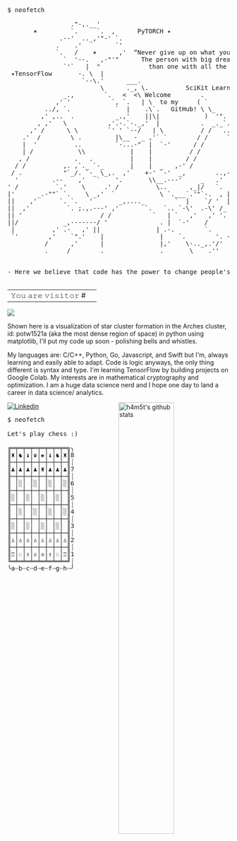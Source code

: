 <pre>
$ neofetch

                 ."-,.__'
       ✶         `.     `.  ,      PyTORCH ✦                                               
              .--'  .._,'"-' `.
             .    .'         `'
             `.   /    ✶      ,'  “Never give up on what you really want to do. 
               `  '--.   ,-"'"      The person with big dreams is more powerful 
               `'`   |  "             than one with all the facts." - Albert Einstein
 ✦TensorFlow       -. \  |
                    `--\.'      ___.
                         \      ._, \.          SciKit Learn
               _.,        `.   <  <\ Welcome        .
             ,' '           `, `.   | \  to my     ( `
          ../, `.            `  |    .\`.   GitHub! \ \_
         ,' ,..  .           _.,'    ||\|            )  '".
        , ,'   \           ,'.-.`-._,'  |           .  _._`.
      ,' /      \ \        `' ' `--/   | \          / /   ..\ 
    .'  /        \ .         |\__ - _ ,'` `        / /     `.`.
    |  '          ..         `-...-"  |  `-'      / /        . `. 
    | /            \\            |    |          / /          `. `.
   , /            .   .          |    |         / /             ` `
  / /          ,. ,`._ `-_       |    |  _   ,-' /                ` \ 
 / .           "`_/. `-_ \_,.  ,'    +-' `-'  _,        ..,-.      \`.
  '         .--    ,'   `    '.       \\__.---'     _   .'   '      \ \ 
' /          `.'    \     .' /          \..      ,_|/   `.  ,'`      \ ' 
|'      _.-""` `.    \ _,'  `            \ `.___`.'"`-.  , |   |    | \ 
||    ,'      `. `.   '       _,...._        `  |    `/ '  |   '     .|
||  ,'          `. ;.,.---' ,'       `.   `.. `-\'  .-\' /_ .'    ;_   ||
|| '                     / /           `   | `   ,'   ,' '.    !  `. ||
||/            _,-------/ '              . |  `-'    /         /    `||
 |          ,' .-   ,' ||               | .-.        `.      .'     ||
 `'        ,'    `".'    |               |    `.        '. -.'       `'
          /      ,'      |               |,'    \-.._,.'/'
          .     /        .               .       \    .''
          
                                                                
- Here we believe that code has the power to change people's lives and grant opportunities.

</pre>




<!----![](https://github.com/physicist86/raw/blob/main/Screen%20Shot%202022-01-27%20at%2010.42.50%20AM.png) -->

<table>
  <tr>
    <td>𝚈𝚘𝚞 𝚊𝚛𝚎 𝚟𝚒𝚜𝚒𝚝𝚘𝚛 #</td>
    <td><img src="https://profile-counter.glitch.me/ryanlanciaux/count.svg" alt="" /></td>
  </tr>
</table>


<!---- [![Typing SVG](https://readme-typing-svg.herokuapp.com?color=%2309F75E&lines=Hey!+Let's+code!)](https://git.io/typing-svg) 
[![Typing SVG](https://readme-typing-svg.herokuapp.com?color=%2309F75E&lines=01100100+01100001+01110100+01100001+00100000+01101001)](https://git.io/typing-svg) 
[![Typing SVG](https://readme-typing-svg.herokuapp.com?color=%2309F75E&lines=01110011+00100000+01101011+01101001+01101110+01100111)](https://git.io/typing-svg) --->
<!--- ![](https://github.com/Alex1602e19/raw/blob/main/giphy%20(1).gif) -->
![](https://github.com/physicist86/raw/blob/main/GIF-1.gif)


Shown here is a visualization of star cluster formation in the Arches cluster, id: potw1521a (aka the most dense region of space)
in python using matplotlib, I'll put my code up soon - polishing bells and whistles.
<!-- ![](https://github.com/physicist86/raw/blob/main/p12.gif) -->
<!-- ![](https://github.com/physicist86/raw/blob/main/physics-knot-physics.gif) -->

<!---visitors](https://visitor-badge.glitch.me/badge?page_id=page.id) -->

My languages are: C/C++, Python, Go, Javascript, and Swift but I'm, always learning and easily able to adapt. Code is logic anyways, the only thing different is syntax and type. I'm learning TensorFlow by building projects on Google Colab. My interests are in mathematical cryptography and optimization. I am a huge data science nerd and I hope one day to land a career in data science/ analytics. 

<!---My favorite python libraries are Matplotlib, SciKit, and turtle.py - i've drawn ![](amongUs)(https://replit.com/@physicist86/AmongUs) as a way to get kids I tutor into computer science.

A great guide I've found on convolutional neural networks (CNN) is here: ![](A)(https://ai.plainenglish.io/building-and-training-a-convolutional-neural-network-cnn-from-scratch-9a64bcc62c1) --->

<!--[𝙰𝚍𝚍𝚒𝚝𝚒𝚘𝚗𝚊𝚕𝚕𝚢, 𝙸 𝚖𝚊𝚔𝚎 𝚈𝚘𝚞𝚃𝚞𝚋𝚎 𝚟𝚒𝚍𝚎𝚘𝚜](https://www.youtube.com/watch?v=M5tBvpnu4mM) -->

<!--- ![](https://github.com/physicist86/raw/blob/main/p12.gif) -->

<img align="right" alt="h4m5t's github stats" width="50%" src="https://github-readme-stats.vercel.app/api?username=physicist86&show_icons=true">

[![Linkedin](https://img.shields.io/badge/LinkedIn-0077B5?style=for-the-badge&logo=linkedin&logoColor=white)](https://linkedin.com/in/physicist86)



<pre>
$ neofetch

Let's play chess :)

╔═╤═╤═╤═╤═╤═╤═╤═╗╮
║♜│♞│♝│♛│♚│♝│♞│♜║8
╟─┼─┼─┼─┼─┼─┼─┼─╢┊
║♟│♟│♟│♟│♜│♟│♟│♟║7
╟─┼─┼─┼─┼─┼─┼─┼─╢┊
║ │░│ │░│ │░│ │░║6
╟─┼─┼─┼─┼─┼─┼─┼─╢┊
║░│ │░│ │░│ │░│ ║5
╟─┼─┼─┼─┼─┼─┼─┼─╢┊
║ │░│ │░│ │░│ │░║4
╟─┼─┼─┼─┼─┼─┼─┼─╢┊
║░│ │░│ │░│ │░│ ║3
╟─┼─┼─┼─┼─┼─┼─┼─╢┊
║♙│♙│♙│♙│♙│♙│♙│♙║2
╟─┼─┼─┼─┼─┼─┼─┼─╢┊
║♖│♘│♗│♕│♔│♗│♘│♖║1
╚═╧═╧═╧═╧═╧═╧═╧═╝┊
╰a┈b┈c┈d┈e┈f┈g┈h┈╯
 
</pre>


<!-- ![](https://raster.shields.io/badge/Follows-NEP29-brightgreen.png)
![](https://camo.githubusercontent.com/27250b9f428b32314f8610e1a996939cc116da5f8c4d8a2f8ed37104275085b8/68747470733a2f2f696d672e736869656c64732e696f2f62616467652f507974686f6e2d3134333534433f7374796c653d666f722d7468652d6261646765266c6f676f3d707974686f6e266c6f676f436f6c6f723d7768697465)
![](https://camo.githubusercontent.com/4058e4719e56be216f2464f47def2f62540a0775acfde94a782f4e1aa9607db7/68747470733a2f2f696d672e736869656c64732e696f2f62616467652f54656e736f72466c6f772532302d2532334646364630302e7376673f267374796c653d666f722d7468652d6261646765266c6f676f3d54656e736f72466c6f77266c6f676f436f6c6f723d7768697465)
![](https://camo.githubusercontent.com/c7b7cc7ee69f29e63d868190f2c26df123e4a5cdd2b87c7da409397bfd64020c/68747470733a2f2f696d672e736869656c64732e696f2f62616467652f70616e6461732532302d2532333135303435382e7376673f267374796c653d666f722d7468652d6261646765266c6f676f3d70616e646173266c6f676f436f6c6f723d7768697465)
![](https://camo.githubusercontent.com/98fb748d78c124f0aad277f2f162b0cb4fdb1c3b8f69293bb363ebf44ad557cf/68747470733a2f2f696d672e736869656c64732e696f2f62616467652f6e756d70792532302d2532333031333234332e7376673f267374796c653d666f722d7468652d6261646765266c6f676f3d6e756d7079266c6f676f436f6c6f723d7768697465) --->



<!--:shipit: :shipit: :shipit: :shipit: :shipit: :shipit: --->
